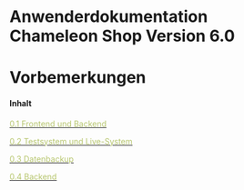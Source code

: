 Anwenderdokumentation Chameleon Shop Version 6.0
=======


# Vorbemerkungen

#### Inhalt

[<span style="color:#B7C66E">0.1 Frontend und Backend</span>](2_frontend_und_backend.md)

[<span style="color:#B7C66E">0.2 Testsystem und Live-System</span>](3_testsystem_und_live-system.md)

[<span style="color:#B7C66E">0.3 Datenbackup</span>](4_datenbackup.md)

[<span style="color:#B7C66E">0.4 Backend</span>](5_backend.md)

